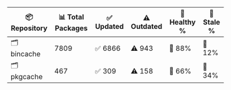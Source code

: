 | 📦 Repository | 📊 Total Packages | ✅ Updated | ⚠️ Outdated | 💚 Healthy % | 🔴 Stale % |
|---------------|-------------------|------------|-------------|-------------|------------|
| 🗂️ bincache | 7809 | ✅ 6866 | ⚠️ 943 | 💚 88% | 🔴 12% |
| 🗂️ pkgcache | 467 | ✅ 309 | ⚠️ 158 | 💚 66% | 🔴 34% |
